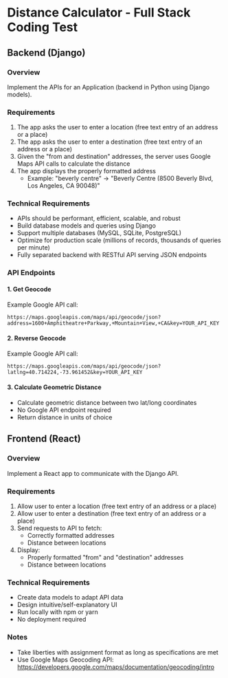 # Distance Calculator - Full Stack Coding Test

## Backend (Django)

### Overview
Implement the APIs for an Application (backend in Python using Django models).

### Requirements
1. The app asks the user to enter a location (free text entry of an address or a place)
2. The app asks the user to enter a destination (free text entry of an address or a place)
3. Given the "from and destination" addresses, the server uses Google Maps API calls to calculate the distance
4. The app displays the properly formatted address
   - Example: "beverly centre" → "Beverly Centre (8500 Beverly Blvd, Los Angeles, CA 90048)"

### Technical Requirements
- APIs should be performant, efficient, scalable, and robust
- Build database models and queries using Django
- Support multiple databases (MySQL, SQLite, PostgreSQL)
- Optimize for production scale (millions of records, thousands of queries per minute)
- Fully separated backend with RESTful API serving JSON endpoints

### API Endpoints

#### 1. Get Geocode
Example Google API call:
```
https://maps.googleapis.com/maps/api/geocode/json?address=1600+Amphitheatre+Parkway,+Mountain+View,+CA&key=YOUR_API_KEY
```

#### 2. Reverse Geocode
Example Google API call:
```
https://maps.googleapis.com/maps/api/geocode/json?latlng=40.714224,-73.961452&key=YOUR_API_KEY
```

#### 3. Calculate Geometric Distance
- Calculate geometric distance between two lat/long coordinates
- No Google API endpoint required
- Return distance in units of choice

## Frontend (React)

### Overview
Implement a React app to communicate with the Django API.

### Requirements
1. Allow user to enter a location (free text entry of an address or a place)
2. Allow user to enter a destination (free text entry of an address or a place)
3. Send requests to API to fetch:
   - Correctly formatted addresses
   - Distance between locations
4. Display:
   - Properly formatted "from" and "destination" addresses
   - Distance between locations

### Technical Requirements
- Create data models to adapt API data
- Design intuitive/self-explanatory UI
- Run locally with npm or yarn
- No deployment required

### Notes
- Take liberties with assignment format as long as specifications are met
- Use Google Maps Geocoding API: https://developers.google.com/maps/documentation/geocoding/intro
